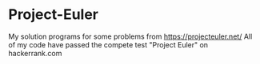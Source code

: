 # Project-Euler
My solution programs for some problems from https://projecteuler.net/
All of my code have passed the compete test "Project Euler" on hackerrank.com
